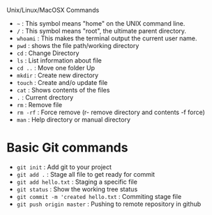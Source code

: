 Unix/Linux/MacOSX Commands
* `~` : This symbol means "home" on the UNIX command line.
* `/` : This symbol means "root", the ultimate parent directory.
* `whoami` : This makes the terminal output the current user name.
* `pwd` : shows the file path/working directory
* `cd` : Change Directory
* `ls` :  List information about file
* `cd ..` : Move one folder Up
* `mkdir` : Create new directory
* `touch` : Create and/o update file
* `cat` : Shows contents of the files
* `.` : Current drectory
* `rm` : Remove file
* `rm -rf` : Force remove (r- remove directory and contents -f force)
* `man` : Help directory or manual directory

# Basic Git commands
* `git init` : Add git to your project
* `git add .` : Stage all file to get ready for commit
* `git add hello.txt` : Staging a specific file
* `git status` : Show the working tree status
* `git commit -m 'created hello.txt` : Commiting stage file
* `git push origin master` : Pushing to remote repository in github
